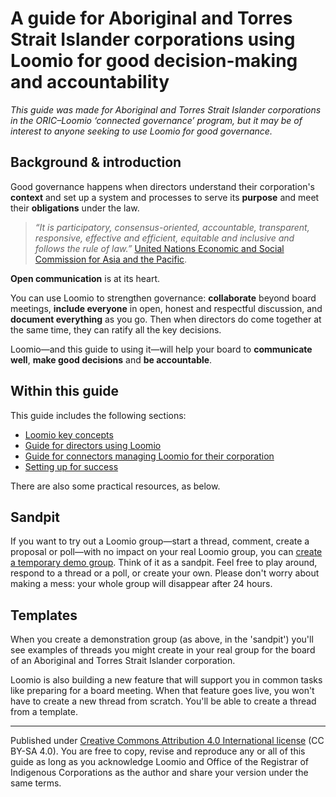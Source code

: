 # A guide for Aboriginal and Torres Strait Islander corporations using Loomio for good decision-making and accountability

*This guide was made for Aboriginal and Torres Strait Islander corporations in the ORIC–Loomio ‘connected governance’ program, but it may be of interest to anyone seeking to use Loomio for good governance.*

## Background & introduction

Good governance happens when directors understand their corporation's **context** and set up a system and processes to serve its **purpose** and meet their **obligations** under the law.

> *“It is participatory, consensus-oriented, accountable, transparent, responsive, effective and efficient, equitable and inclusive and follows the rule of law.”* 
> [United Nations Economic and Social Commission for Asia and the Pacific](https://www.unescap.org/sites/default/d8files/knowledge-products/good-governance.pdf).

**Open communication** is at its heart.

You can use Loomio to strengthen governance: **collaborate** beyond board meetings, **include everyone** in open, honest and respectful discussion, and **document everything** as you go. Then when directors do come together at the same time, they can ratify all the key decisions.

Loomio—and this guide to using it—will help your board to **communicate well**, **make good decisions** and **be accountable**.

## Within this guide
This guide includes the following sections:
- [Loomio key concepts](key-concepts-oric.md)
- [Guide for directors using Loomio](guide-directors.md)
- [Guide for connectors managing Loomio for their corporation](guide-connectors.md)
- [Setting up for success](for-success.md)

There are also some practical resources, as below.

## Sandpit
If you want to try out a Loomio group—start a thread, comment, create a proposal or poll—with no impact on your real Loomio group, you can [create a temporary demo group](https://decisions.oric.gov.au/try). Think of it as a sandpit. Feel free to play around, respond to a thread or a poll, or create your own. Please don't worry about making a mess: your whole group will disappear after 24 hours.

## Templates
When you create a demonstration group (as above, in the 'sandpit') you'll see examples of threads you might create in your real group for the board of an Aboriginal and Torres Strait Islander corporation. 

Loomio is also building a new feature that will support you in common tasks like preparing for a board meeting. When that feature goes live, you won't have to create a new thread from scratch. You'll be able to create a thread from a template.

---
Published under [Creative Commons Attribution 4.0 International license](https://creativecommons.org/licenses/by-sa/4.0/) (CC BY-SA 4.0).
You are free to copy, revise and reproduce any or all of this guide as long as you acknowledge Loomio and Office of the Registrar of Indigenous Corporations as the author and share your version under the same terms.
